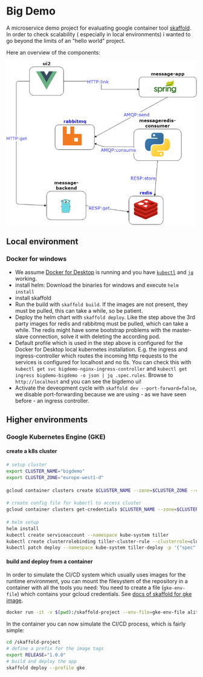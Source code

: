 # Big Demo

A microservice demo project for evaluating google container tool [skaffold](https://github.com/GoogleContainerTools/skaffold). In order to check scalability ( especially in local environments) i wanted to go beyond the limits of an "hello world" project.

Here an overview of the components:

![Architecture](bigdemo.png)

## Local environment

### Docker for windows

- We assume [Docker for Desktop](https://hub.docker.com/editions/community/docker-ce-desktop-windows) is running and you have [`kubectl`](https://kubernetes.io/docs/reference/kubectl/kubectl/) and [`jq`](https://stedolan.github.io/jq/) working.
- install helm: Download the binaries for windows and execute `helm install`
- install skaffold
- Run the build with `skaffold build`. If the images are not present, they must be pulled, this can take a while, so be patient.
- Deploy the helm chart with `skaffold deploy`. Like the step above the 3rd party images for redis and rabbitmq must be pulled, which can take a while. The redis might have some bootstrap problems with the master-slave connection, solve it with deleting the according pod.
- Default profile which is used in the step above is configured for the Docker for Desktop local kubernetes installation. E.g. the ingress and ingress-controller which routes the incoming http requests to the services is configured for localhost and no tls. You can check this with  `kubectl get svc bigdemo-nginx-ingress-controller` and `kubectl get ingress bigdemo-bigdemo -o json | jq .spec.rules`. Browse to `http://localhost` and you can see the bigdemo ui!
- Activate the deveopment cycle with `skaffold dev --port-forward=false`, we disable port-forwarding because we are using - as we have seen before - an ingress controller.

## Higher environments

### Google Kubernetes Engine (GKE)

#### create a k8s cluster

```bash
# setup cluster
export CLUSTER_NAME="bigdemo"
export CLUSTER_ZONE="europe-west1-d"

gcloud container clusters create $CLUSTER_NAME --zone=$CLUSTER_ZONE --cluster-version=latest --machine-type=n1-standard-4  --enable-autorepair --num-nodes=2

# create config file for kubectl to access cluster
gcloud container clusters get-credentials $CLUSTER_NAME --zone=$CLUSTER_ZONE

# helm setup
helm install
kubectl create serviceaccount --namespace kube-system tiller
kubectl create clusterrolebinding tiller-cluster-rule --clusterrole=cluster-admin --serviceaccount=kube-system:tiller
kubectl patch deploy --namespace kube-system tiller-deploy -p '{"spec":{"template":{"spec":{"serviceAccount":"tiller"}}}}'
```

#### build and deploy from a container

In order to simulate the CI/CD system which usually uses images for the runtime environment, you can mount the filesystem of the repository in a container with all the tools you need:
You need to create a file (`gke-env-file`) which contains your gcloud credentials. See [docs of skaffold for gke image](https://github.com/alitari/docker-skaffold-gcloud).

```bash
docker run -it -v $(pwd):/skaffold-project --env-file=gke-env-file alitari/docker-skaffold-gcloud:v2.0.0 bash
```

In the container you can now simulate the CI/CD process, which is fairly simple:

```bash
cd /skaffold-project
# define a prefix for the image tags
export RELEASE="1.0.0"
# build and deploy the app
skaffold deploy --profile gke
```

